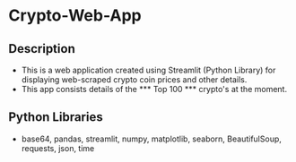 # Crypto-Web-App

## Description

  * This is a web application created using Streamlit (Python Library) for displaying web-scraped crypto coin prices and other details.
  * This app consists details of the *** Top 100 *** crypto's at the moment.

## Python Libraries 
  * base64, pandas, streamlit, numpy, matplotlib, seaborn, BeautifulSoup, requests, json, time 
